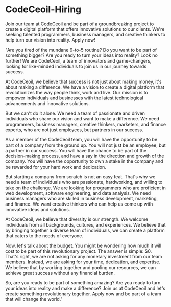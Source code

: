 # CodeCeoil-Hiring
Join our team at CodeCeoil and be part of a groundbreaking project to create a digital platform that offers innovative solutions to our clients. We're seeking talented programmers, business managers, and creative thinkers to help turn our vision into reality. Apply now!


"Are you tired of the mundane 9-to-5 routine? Do you want to be part of something bigger? Are you ready to turn your ideas into reality? Look no further! We are CodeCeoil, a team of innovators and game-changers, looking for like-minded individuals to join us in our journey towards success.

At CodeCeoil, we believe that success is not just about making money, it's about making a difference. We have a vision to create a digital platform that revolutionizes the way people think, work and live. Our mission is to empower individuals and businesses with the latest technological advancements and innovative solutions.

But we can't do it alone. We need a team of passionate and driven individuals who share our vision and want to make a difference. We need programmers, business managers, creative thinkers, marketers, and finance experts, who are not just employees, but partners in our success.

As a member of the CodeCeoil team, you will have the opportunity to be part of a company from the ground up. You will not just be an employee, but a partner in our success. You will have the chance to be part of the decision-making process, and have a say in the direction and growth of the company. You will have the opportunity to own a stake in the company and be rewarded for your hard work and dedication.

But starting a company from scratch is not an easy feat. That's why we need a team of individuals who are passionate, hardworking, and willing to take on the challenge. We are looking for programmers who are proficient in web development, software engineering, and data analysis. We need business managers who are skilled in business development, marketing, and finance. We want creative thinkers who can help us come up with innovative ideas and solutions.

At CodeCeoil, we believe that diversity is our strength. We welcome individuals from all backgrounds, cultures, and experiences. We believe that by bringing together a diverse team of individuals, we can create a platform that caters to the needs of everyone.

Now, let's talk about the budget. You might be wondering how much it will cost to be part of this revolutionary project. The answer is simple: $0. That's right, we are not asking for any monetary investment from our team members. Instead, we are asking for your time, dedication, and expertise. We believe that by working together and pooling our resources, we can achieve great success without any financial burden.

So, are you ready to be part of something amazing? Are you ready to turn your ideas into reality and make a difference? Join us at CodeCeoil and let's create something revolutionary together. Apply now and be part of a team that will change the world."





